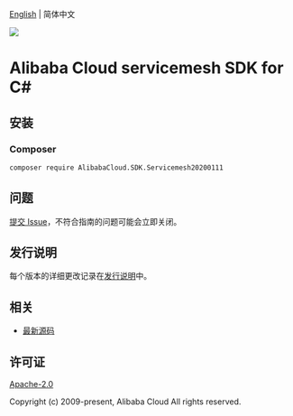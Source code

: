 [English](README.md) | 简体中文

![](https://aliyunsdk-pages.alicdn.com/icons/AlibabaCloud.svg)

# Alibaba Cloud servicemesh SDK for C#

## 安装

### Composer

```bash
composer require AlibabaCloud.SDK.Servicemesh20200111
```

## 问题

[提交 Issue](https://github.com/aliyun/alibabacloud-csharp-sdk/issues/new)，不符合指南的问题可能会立即关闭。

## 发行说明

每个版本的详细更改记录在[发行说明](./ChangeLog.md)中。

## 相关

* [最新源码](https://github.com/aliyun/alibabacloud-csharp-sdk/)

## 许可证

[Apache-2.0](http://www.apache.org/licenses/LICENSE-2.0)

Copyright (c) 2009-present, Alibaba Cloud All rights reserved.
